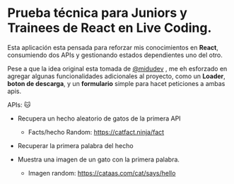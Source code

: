# Prueba técnica para Juniors y Trainees de React en Live Coding.

Esta aplicación esta pensada para reforzar mis conocimientos en **React**, consumiendo dos APIs y gestionando estados dependientes uno del otro. 

Pese a que la idea original esta tomada de [@midudev](https://github.com/midudev)
, me eh esforzado en agregar algunas funcionalidades adicionales al proyecto, como un **Loader**, **boton de descarga**, y un **formulario** simple para hacet peticiones a ambas apis. 

APIs: 🐱
- Recupera un hecho aleatorio de gatos de la primera API

    - Facts/hecho Random: https://catfact.ninja/fact

- Recuperar la primera palabra del hecho
- Muestra una imagen de un gato con la primera palabra.

    - Imagen random: https://cataas.com/cat/says/hello
